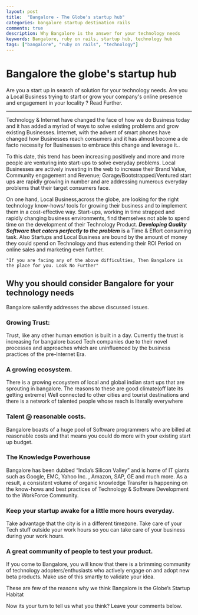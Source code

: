 ```yaml
---
layout: post
title:  "Bangalore - The Globe's startup hub"
categories: bangalore startup destination rails
comments: true
description: Why Bangalore is the answer for your technology needs
keywords: Bangalore, ruby on rails, startup hub, technology hub
tags: ["bangalore", "ruby on rails", "technology"]
---
```

# Bangalore the globe's startup hub
 

Are you a start up in search of solution for your technology needs. Are you a Local Business trying to start or grow your company's online presence and engagement in your locality ?  Read Further. 

--------------------------------------------------------------- 

Technology & Internet have changed the face of how we do Business today and it has added a myriad of ways to solve existing problems and grow existing Businesses. Internet, with the advent of smart phones have changed how Businesses reach consumers and it has almost become a de facto necessity for Businesses to embrace this change and leverage it.. 

To this date, this trend has been increasing positively and more and more people are venturing into start-ups to solve everyday problems. Local Businesses are actively investing in the web to increase their Brand Value, Community engagement and Revenue; Garage/Bootstrapped/Ventured start ups are rapidly growing in number and are addressing numerous everyday problems that their target consumers face.

On one hand, Local Business,across the globe, are looking for the right technology know-hows/ tools for growing their business  and to implement them in a cost-effective way. Start-ups, working in time strapped and rapidly changing business environments, find themselves not able to spend time on the development of their Technology Product. ***Developing Quality Software that caters perfectly to the problem*** is a Time & Effort consuming task. Also Startups and Local Business are bound by the amount of money they could spend on Technology and thus extending their ROI Period on online sales and marketing even further.

`"If you are facing any of the above difficulties, Then Bangalore is the place for you. Look No Further"`

## Why you should consider Bangalore for your technology needs

Bangalore saliently addresses the above discussed issues. 

### Growing Trust: 

Trust, like any other human emotion is built in a day. Currently the trust is increasing for bangalore based Tech companies due to their novel processes and approaches which are uninfluenced by the business practices of the pre-Internet Era. 

### A growing ecosystem.

There is a growing ecosystem of local and global indian start ups that are sprouting in bangalore. The reasons to these are good climate(off late its getting extreme) Well connected to other cities and tourist destinations and there is a network of talented people whose reach is literally everywhere

### Talent @ reasonable costs.  

Bangalore boasts of a huge pool of Software programmers who are billed at reasonable costs and that means you could do more with your existing start up budget. 

### The Knowledge Powerhouse

Bangalore has been dubbed “India’s Silicon Valley” and is home of IT giants such as Google, EMC, Yahoo Inc. , Amazon, SAP, GE and much more. As a result, a consistent volume of organic knowledge Transfer is happening on the know-hows and best practices of Technology & Software Development to the WorkForce Community. 

### Keep your startup awake for a little more hours everyday.

Take advantage that the city is in a different timezone. Take care of your Tech stuff outside your work hours so you can take care of your business during your work hours. 

### A great community of people to test your product. 

If you come to Bangalore, you will know that there is a brimming community of technology adopters/enthusiasts who actively engage on and adopt new beta products. Make use of this smartly to validate your idea. 

These are few of the reasons why we think Bangalore is the Globe’s Startup Habitat

Now its your turn to tell us what you think? Leave your comments below. 
